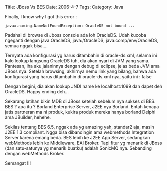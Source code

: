 Title: JBoss Vs BES
Date: 2006-4-7
Tags: 
Category: Java

Finally, I know why I got this error :
```
javax.naming.NameNotFoundException: OracleDS not bound ...
```

Padahal di browse di Jboss console ada loh OracleDS. Udah kucoba ngeganti dengan java:OracleDS, java:/OracleDS, java:comp/env/OracleDS, semua nggak bisa....

Ternyata ada konfigurasi yg harus ditambahin di oracle-ds.xml, selama ini kalo lookup langsung OracleDS tuh, dia akan nyari di JVM yang sama. Pantesan, lha aku jalaninnya dengan debug di eclipse, jelas beda JVM ama JBoss nya. Setelah browsing, akhirnya nemu link yang bilang, bahwa ada konfigurasi yang harus ditambahin di oracle-ds.xml nya, yaitu ini :
false

Dengan begini, dia akan lookup JNDI name ke localhost:1099 dan dapet deh OracleDS. Happy ending deh...

Sekarang latihan bikin MDB di JBoss setelah sebelum nya sukses di BES. BES ? apa itu ? Borland Enterprise Server, J2EE nya Borland. Entah kenapa jatis partneran ma ni produk, kukira produk mereka hanya borland Delphi ama JBuilder, hehehe.

Sekilas tentang BES 6.5, nggak ada yg amazing yah, standar2 aja, masih J2EE 1.3 compliant. Ngga bisa dibandingin ama webmethods Integration Server karena emang beda. BES lebih ke J2EE App.Server, sedangkan webMethods lebih ke Middleware, EAI Broker. Tapi fitur yg menarik di JBoss (dan satu-satunya yg menarik buatku) adalah SonicMQ nya. Sebanding dengan webMethods Broker.

Semangat !!!


